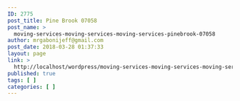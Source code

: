 ```yaml
---
ID: 2775
post_title: Pine Brook 07058
post_name: >
  moving-services-moving-services-moving-services-pinebrook-07058
author: mrgabonijeff@gmail.com
post_date: 2018-03-28 01:37:33
layout: page
link: >
  http://localhost/wordpress/moving-services-moving-services-moving-services-pinebrook-07058/
published: true
tags: [ ]
categories: [ ]
---
```

